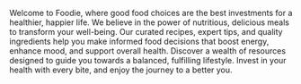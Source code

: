 Welcome to Foodie, where good food choices are the best investments for a healthier, happier life. We believe in the power of nutritious, delicious meals to transform your well-being. Our curated recipes, expert tips, and quality ingredients help you make informed food decisions that boost energy, enhance mood, and support overall health. Discover a wealth of resources designed to guide you towards a balanced, fulfilling lifestyle. Invest in your health with every bite, and enjoy the journey to a better you.
